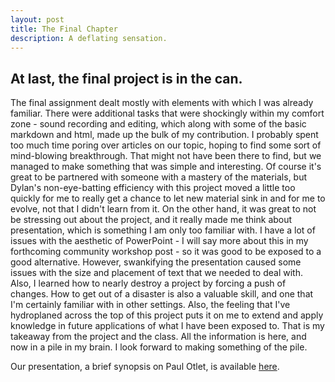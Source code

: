 ```yaml
---
layout: post
title: The Final Chapter
description: A deflating sensation.
---
```


## At last, the final project is in the can.

The final assignment dealt mostly with elements with which I was already familiar.
There were additional tasks that were shockingly within my comfort zone - sound recording and editing, which along with some of the basic markdown and html, made up the bulk of my contribution. I probably spent too much time poring over articles on our topic, hoping to find some sort of mind-blowing breakthrough. That might not have been there to find, but we managed to make something that was simple and interesting.
Of course it's great to be partnered with someone with a mastery of the materials, but Dylan's non-eye-batting efficiency with this project moved a little too quickly for me to really get a chance to let new material sink in and for me to evolve, not that I didn't learn from it.
On the other hand, it was great to not be stressing out about the project, and it really made me think about presentation, which is something I am only too familiar with.
I have a lot of issues with the aesthetic of PowerPoint - I will say more about this in my forthcoming community workshop post - so it was good to be exposed to a good alternative. However, swankifying the presentation caused some issues with the size and placement of text that we needed to deal with. Also, I learned how to nearly destroy a project by forcing a push of changes. How to get out of a disaster is also a valuable skill, and one that I'm certainly familiar with in other settings.
Also, the feeling that I've hydroplaned across the top of this project puts it on me to extend and apply knowledge in future applications of what I have been exposed to. That is my takeaway from the project and the class. All the information is here, and now in a pile in my brain. I look forward to making something of the pile.

Our presentation, a brief synopsis on Paul Otlet, is available [here](https://dylanjtastet.github.io/assignment6/#/).
